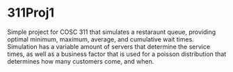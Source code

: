 # 311Proj1

Simple project for COSC 311 that simulates a restaraunt queue, providing optimal minimum, maximum, average, and cumulative wait times.  
Simulation has a variable amount of servers that determine the service times, as well as a business factor that is used for a poisson 
distribution that determines how many customers come, and when.
